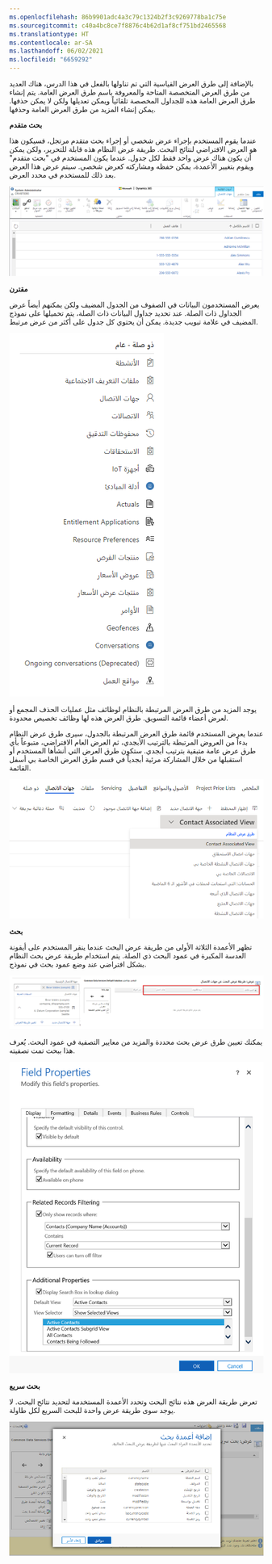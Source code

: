 ```yaml
---
ms.openlocfilehash: 86b9901adc4a3c79c1324b2f3c9269778ba1c75e
ms.sourcegitcommit: c40a4bc8ce7f8876c4b62d1af8cf751bd2465568
ms.translationtype: HT
ms.contentlocale: ar-SA
ms.lasthandoff: 06/02/2021
ms.locfileid: "6659292"
---
```



بالإضافة إلى طرق العرض القياسية التي تم تناولها بالفعل في هذا الدرس، هناك العديد من طرق العرض المتخصصة المتاحة والمعروفة باسم طرق العرض العامة. يتم إنشاء طرق العرض العامة هذه للجداول المخصصة تلقائياً ويمكن تعديلها ولكن لا يمكن حذفها. يمكن إنشاء المزيد من طرق العرض العامة وحذفها. 

**بحث متقدم**

عندما يقوم المستخدم بإجراء عرض شخصي أو إجراء بحث متقدم مرتجل، فسيكون هذا هو العرض الافتراضي لنتائج البحث. طريقة عرض النظام هذه قابلة للتحرير، ولكن يمكن أن يكون هناك عرض واحد فقط لكل جدول. عندما يكون المستخدم في "بحث متقدم" ويقوم بتغيير الأعمدة، يمكن حفظه ومشاركته كعرض شخصي. سيتم عرض هذا العرض بعد ذلك للمستخدم في محدد العرض.

![لقطة شاشة للعرض الافتراضي لنتائج البحث.](../media/MB200.1_03_03_03_01.png)

**مقترن**

يعرض المستخدمون البيانات في الصفوف من الجدول المضيف ولكن يمكنهم أيضاً عرض الجداول ذات الصلة. عند تحديد جداول البيانات ذات الصلة، يتم تحميلها على نموذج المضيف في علامة تبويب جديدة. يمكن أن يحتوي كل جدول على أكثر من عرض مرتبط.

![لقطة شاشة لطريقة العرض.](../media/MB200.1_03_03_03_02.png)

يوجد المزيد من طرق العرض المرتبطة بالنظام لوظائف مثل عمليات الحذف المجمع أو لعرض أعضاء قائمة التسويق. طرق العرض هذه لها وظائف تخصيص محدودة.

عندما يعرض المستخدم قائمة طرق العرض المرتبطة بالجدول، سيرى طرق عرض النظام بدءاً من العروض المرتبطة بالترتيب الأبجدي، ثم العرض العام الافتراضي، متبوعاً بأي طرق عرض عامة متبقية بترتيب أبجدي. ستكون طرق العرض التي أنشأها المستخدم أو استقبلها من خلال المشاركة مرئية أبجدياً في قسم طرق العرض الخاصة بي أسفل القائمة.

![لقطة شاشة لطرق العرض المرتبطة لجدول جهات الاتصال.](../media/MB200.1_03_03_03_03.png)

**بحث**

تظهر الأعمدة الثلاثة الأولى من طريقة عرض البحث عندما ينقر المستخدم على أيقونة العدسة المكبرة في عمود البحث ذي الصلة. يتم استخدام طريقة عرض بحث النظام بشكل افتراضي عند وضع عمود بحث في نموذج. 

![لقطة شاشة لعرض البحث مع تمييز الاسم الكامل والبريد الإلكتروني وهاتف العمل.](../media/MB200.1_03_03_03_04.png)

يمكنك تعيين طرق عرض بحث محددة والمزيد من معايير التصفية في عمود البحث. يُعرف هذا ببحث تمت تصفيته. 

![لقطة شاشة لعرض بحث تمت تصفيته.](../media/MB200.1_03_03_03_05.png)

**بحث سريع**

تعرض طريقة العرض هذه نتائج البحث وتحدد الأعمدة المستخدمة لتحديد نتائج البحث. لا يوجد سوى طريقة عرض واحدة للبحث السريع لكل طاولة. 

![لقطة شاشة لعرض البحث السريع مع نتائج البحث.](../media/MB200.1_03_03_03_06.png)

 
